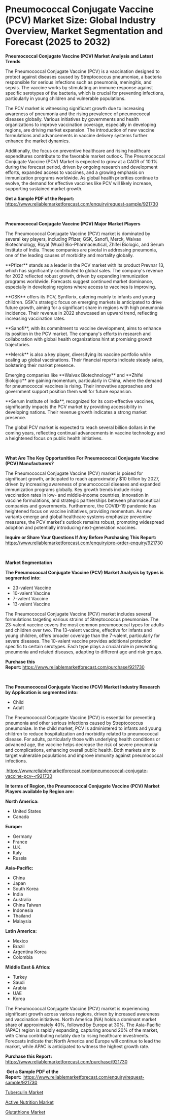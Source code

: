 <p><h1>Pneumococcal Conjugate Vaccine (PCV) Market Size: Global Industry Overview, Market Segmentation and Forecast (2025 to 2032)</h1></p><p><strong>Pneumococcal Conjugate Vaccine (PCV) Market Analysis and Latest Trends</strong></p>
<p><p>The Pneumococcal Conjugate Vaccine (PCV) is a vaccination designed to protect against diseases caused by Streptococcus pneumoniae, a bacteria responsible for serious infections such as pneumonia, meningitis, and sepsis. The vaccine works by stimulating an immune response against specific serotypes of the bacteria, which is crucial for preventing infections, particularly in young children and vulnerable populations.</p><p>The PCV market is witnessing significant growth due to increasing awareness of pneumonia and the rising prevalence of pneumococcal diseases globally. Various initiatives by governments and health organizations to improve vaccination coverage, especially in developing regions, are driving market expansion. The introduction of new vaccine formulations and advancements in vaccine delivery systems further enhance the market dynamics. </p><p>Additionally, the focus on preventive healthcare and rising healthcare expenditures contribute to the favorable market outlook. The Pneumococcal Conjugate Vaccine (PCV) Market is expected to grow at a CAGR of 10.1% during the forecast period, driven by ongoing research and development efforts, expanded access to vaccines, and a growing emphasis on immunization programs worldwide. As global health priorities continue to evolve, the demand for effective vaccines like PCV will likely increase, supporting sustained market growth.</p></p>
<p><strong>Get a Sample PDF of the Report:&nbsp;</strong> <a href="https://www.reliablemarketforecast.com/enquiry/request-sample/921730?utm_campaign=1885&utm_medium=2&utm_source=Github&utm_content=ia&utm_term=08032025&utm_id=pneumococcal-conjugate-vaccine-pcv">https://www.reliablemarketforecast.com/enquiry/request-sample/921730</a></p>
<p>&nbsp;</p>
<p><strong>Pneumococcal Conjugate Vaccine (PCV) Major Market Players</strong></p>
<p><p>The Pneumococcal Conjugate Vaccine (PCV) market is dominated by several key players, including Pfizer, GSK, Sanofi, Merck, Walvax Biotechnology, Royal (Wuxi) Bio-Pharmaceutical, Zhifei Biologic, and Serum Institute of India. These companies are pivotal in addressing pneumonia, one of the leading causes of morbidity and mortality globally.</p><p>**Pfizer** stands as a leader in the PCV market with its product Prevnar 13, which has significantly contributed to global sales. The company's revenue for 2022 reflected robust growth, driven by expanding immunization programs worldwide. Forecasts suggest continued market dominance, especially in developing regions where access to vaccines is improving.</p><p>**GSK** offers its PCV, Synflorix, catering mainly to infants and young children. GSK's strategic focus on emerging markets is anticipated to drive future growth, aiming for a significant share in regions with high pneumonia incidence. Their revenue in 2022 showcased an upward trend, reflecting increasing vaccination rates.</p><p>**Sanofi**, with its commitment to vaccine development, aims to enhance its position in the PCV market. The company's efforts in research and collaboration with global health organizations hint at promising growth trajectories. </p><p>**Merck** is also a key player, diversifying its vaccine portfolio while scaling up global vaccinations. Their financial reports indicate steady sales, bolstering their market presence.</p><p>Emerging companies like **Walvax Biotechnology** and **Zhifei Biologic** are gaining momentum, particularly in China, where the demand for pneumococcal vaccines is rising. Their innovative approaches and government support position them well for future expansion.</p><p>**Serum Institute of India**, recognized for its cost-effective vaccines, significantly impacts the PCV market by providing accessibility in developing nations. Their revenue growth indicates a strong market presence.</p><p>The global PCV market is expected to reach several billion dollars in the coming years, reflecting continual advancements in vaccine technology and a heightened focus on public health initiatives.</p></p>
<p>&nbsp;</p>
<p><strong>What Are The Key Opportunities For Pneumococcal Conjugate Vaccine (PCV) Manufacturers?</strong></p>
<p><p>The Pneumococcal Conjugate Vaccine (PCV) market is poised for significant growth, anticipated to reach approximately $10 billion by 2027, driven by increasing awareness of pneumococcal diseases and expanded immunization programs globally. Key growth trends include rising vaccination rates in low- and middle-income countries, innovation in vaccine formulations, and strategic partnerships between pharmaceutical companies and governments. Furthermore, the COVID-19 pandemic has heightened focus on vaccine initiatives, providing momentum. As new variants emerge and global healthcare systems emphasize preventive measures, the PCV market's outlook remains robust, promoting widespread adoption and potentially introducing next-generation vaccines.</p></p>
<p><strong>Inquire or Share Your Questions If Any Before Purchasing This Report:</strong> <a href="https://www.reliablemarketforecast.com/enquiry/pre-order-enquiry/921730?utm_campaign=1885&utm_medium=2&utm_source=Github&utm_content=ia&utm_term=08032025&utm_id=pneumococcal-conjugate-vaccine-pcv">https://www.reliablemarketforecast.com/enquiry/pre-order-enquiry/921730</a></p>
<p>&nbsp;</p>
<p><strong>Market Segmentation</strong></p>
<p><strong>The Pneumococcal Conjugate Vaccine (PCV) Market Analysis by types is segmented into:</strong></p>
<p><ul><li>23-valent Vaccine</li><li>10-valent Vaccine</li><li>7-valent Vaccine</li><li>13-valent Vaccine</li></ul></p>
<p><p>The Pneumococcal Conjugate Vaccine (PCV) market includes several formulations targeting various strains of Streptococcus pneumoniae. The 23-valent vaccine covers the most common pneumococcal types for adults and children over two. The 13-valent vaccine, effective for infants and young children, offers broader coverage than the 7-valent, particularly for severe diseases. The 10-valent vaccine provides additional protection specific to certain serotypes. Each type plays a crucial role in preventing pneumonia and related diseases, adapting to different age and risk groups.</p></p>
<p><strong>Purchase this Report:&nbsp;</strong><a href="https://www.reliablemarketforecast.com/purchase/921730?utm_campaign=1885&utm_medium=2&utm_source=Github&utm_content=ia&utm_term=08032025&utm_id=pneumococcal-conjugate-vaccine-pcv">https://www.reliablemarketforecast.com/purchase/921730</a></p>
<p>&nbsp;</p>
<p><strong>The Pneumococcal Conjugate Vaccine (PCV) Market Industry Research by Application is segmented into:</strong></p>
<p><ul><li>Child</li><li>Adult</li></ul></p>
<p><p>The Pneumococcal Conjugate Vaccine (PCV) is essential for preventing pneumonia and other serious infections caused by Streptococcus pneumoniae. In the child market, PCV is administered to infants and young children to reduce hospitalization and morbidity related to pneumococcal disease. For adults, particularly those with underlying health conditions or advanced age, the vaccine helps decrease the risk of severe pneumonia and complications, enhancing overall public health. Both markets aim to target vulnerable populations and improve immunity against pneumococcal infections.</p></p>
<p><a href="https://www.reliablemarketforecast.com/pneumococcal-conjugate-vaccine-pcv--r921730?utm_campaign=1885&utm_medium=2&utm_source=Github&utm_content=ia&utm_term=08032025&utm_id=pneumococcal-conjugate-vaccine-pcv">&nbsp;https://www.reliablemarketforecast.com/pneumococcal-conjugate-vaccine-pcv--r921730</a></p>
<p><strong>In terms of Region, the Pneumococcal Conjugate Vaccine (PCV) Market Players available by Region are:</strong></p>
<p>
    <p> <strong> North America: </strong>
        <ul>
            <li>United States</li>
            <li>Canada</li>
        </ul>
        </p> 
    <p> <strong> Europe: </strong>
        <ul>
            <li>Germany</li>
            <li>France</li>
            <li>U.K.</li>
            <li>Italy</li>
            <li>Russia</li>
        </ul>
        </p> 
    <p> <strong> Asia-Pacific: </strong>
        <ul>
            <li>China</li>
            <li>Japan</li>
            <li>South Korea</li>
            <li>India</li>
            <li>Australia</li>
            <li>China Taiwan</li>
            <li>Indonesia</li>
            <li>Thailand</li>
            <li>Malaysia</li>
        </ul>
        </p> 
    <p> <strong> Latin America: </strong>
        <ul>
            <li>Mexico</li>
            <li>Brazil</li>
            <li>Argentina Korea</li>
            <li>Colombia</li>
        </ul>
        </p> 
    <p> <strong> Middle East & Africa: </strong>
        <ul>
            <li>Turkey</li>
            <li>Saudi</li>
            <li>Arabia</li>
            <li>UAE</li>
            <li>Korea</li>
        </ul>
    </p>
    </p>
<p><p>The Pneumococcal Conjugate Vaccine (PCV) market is experiencing significant growth across various regions, driven by increased awareness and vaccination initiatives. North America (NA) holds a dominant market share of approximately 40%, followed by Europe at 30%. The Asia-Pacific (APAC) region is rapidly expanding, capturing around 20% of the market, with China contributing notably due to rising healthcare investments. Forecasts indicate that North America and Europe will continue to lead the market, while APAC is anticipated to witness the highest growth rate.</p></p>
<p><strong>Purchase this Report: </strong><a href="https://www.reliablemarketforecast.com/purchase/921730?utm_campaign=1885&utm_medium=2&utm_source=Github&utm_content=ia&utm_term=08032025&utm_id=pneumococcal-conjugate-vaccine-pcv">https://www.reliablemarketforecast.com/purchase/921730</a></p>
<p>&nbsp;<strong>Get a Sample PDF of the Report:&nbsp;&nbsp;</strong><a href="https://www.reliablemarketforecast.com/enquiry/request-sample/921730?utm_campaign=1885&utm_medium=2&utm_source=Github&utm_content=ia&utm_term=08032025&utm_id=pneumococcal-conjugate-vaccine-pcv">https://www.reliablemarketforecast.com/enquiry/request-sample/921730</a></p>
<p><strong></strong></p>
<p><p><a href="https://github.com/sofayahoo2023/Market-Research-Report-List-7/blob/main/tuberculin-market.md?utm_campaign=1885&utm_medium=2&utm_source=Github&utm_content=ia&utm_term=08032025&utm_id=pneumococcal-conjugate-vaccine-pcv">Tuberculin Market</a></p><p><a href="https://github.com/jolashta/Market-Research-Report-List-1/blob/main/active-nutrition-market.md?utm_campaign=1885&utm_medium=2&utm_source=Github&utm_content=ia&utm_term=08032025&utm_id=pneumococcal-conjugate-vaccine-pcv">Active Nutrition Market</a></p><p><a href="https://github.com/wwwkeltoum/Market-Research-Report-List-5/blob/main/glutathione-market.md?utm_campaign=1885&utm_medium=2&utm_source=Github&utm_content=ia&utm_term=08032025&utm_id=pneumococcal-conjugate-vaccine-pcv">Glutathione Market</a></p></p>